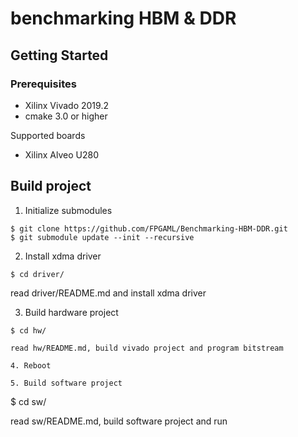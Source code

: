 # benchmarking HBM & DDR

## Getting Started

### Prerequisites
- Xilinx Vivado 2019.2
- cmake 3.0 or higher

Supported boards 
- Xilinx Alveo U280

## Build project

1. Initialize submodules
```
$ git clone https://github.com/FPGAML/Benchmarking-HBM-DDR.git
$ git submodule update --init --recursive
```

2. Install xdma driver
```
$ cd driver/

```
read driver/README.md and install xdma driver 

3. Build hardware project
```
$ cd hw/

read hw/README.md, build vivado project and program bitstream

4. Reboot

5. Build software project
```
$ cd sw/

read sw/README.md, build software project and run
